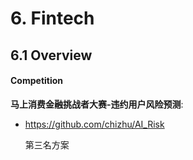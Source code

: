 # 6. Fintech

## 6.1 Overview

#### Competition

**马上消费金融挑战者大赛-违约用户风险预测**:

- <https://github.com/chizhu/AI_Risk>

    第三名方案
